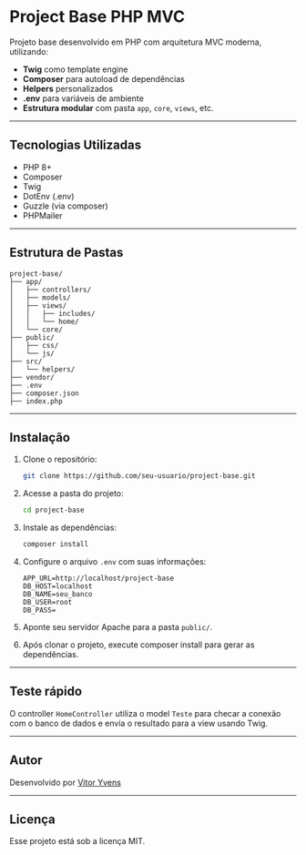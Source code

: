 
# Project Base PHP MVC

Projeto base desenvolvido em PHP com arquitetura MVC moderna, utilizando:

- **Twig** como template engine  
- **Composer** para autoload de dependências  
- **Helpers** personalizados  
- **.env** para variáveis de ambiente  
- **Estrutura modular** com pasta `app`, `core`, `views`, etc.

---

## Tecnologias Utilizadas

- PHP 8+
- Composer
- Twig
- DotEnv (.env)
- Guzzle (via composer)
- PHPMailer

---

## Estrutura de Pastas

```
project-base/
├── app/
│   ├── controllers/
│   ├── models/
│   ├── views/
│   │   ├── includes/
│   │   └── home/
│   └── core/
├── public/
│   ├── css/
│   └── js/
├── src/
│   └── helpers/
├── vendor/
├── .env
├── composer.json
├── index.php
```

---

## Instalação

1. Clone o repositório:
   ```bash
   git clone https://github.com/seu-usuario/project-base.git
   ```

2. Acesse a pasta do projeto:
   ```bash
   cd project-base
   ```

3. Instale as dependências:
   ```bash
   composer install
   ```

4. Configure o arquivo `.env` com suas informações:
   ```
   APP_URL=http://localhost/project-base
   DB_HOST=localhost
   DB_NAME=seu_banco
   DB_USER=root
   DB_PASS=
   ```

5. Aponte seu servidor Apache para a pasta `public/`.

6. Após clonar o projeto, execute composer install para gerar as dependências.

---

## Teste rápido

O controller `HomeController` utiliza o model `Teste` para checar a conexão com o banco de dados e envia o resultado para a view usando Twig.

---

## Autor

Desenvolvido por [Vitor Yvens](https://github.com/vitoryvensreis)

---

## Licença

Esse projeto está sob a licença MIT.
